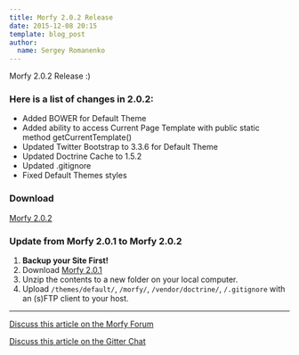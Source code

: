 ```yaml
---
title: Morfy 2.0.2 Release
date: 2015-12-08 20:15
template: blog_post
author:
  name: Sergey Romanenko
---
```


Morfy 2.0.2 Release :)

### Here is a list of changes in 2.0.2:
* Added BOWER for Default Theme
* Added ability to access Current Page Template with public static method getCurrentTemplate()
* Updated Twitter Bootstrap to 3.3.6 for Default Theme
* Updated Doctrine Cache to 1.5.2
* Updated .gitignore
* Fixed Default Themes styles

### Download
[<i class="fa fa-download"></i> Morfy 2.0.2](https://github.com/morfy-cms/morfy/releases/download/v2.0.2/morfy-2.0.2.zip)

### Update from Morfy 2.0.1 to Morfy 2.0.2
1. **Backup your Site First!**
2. Download [Morfy 2.0.1](https://github.com/morfy-cms/morfy/releases/download/v2.0.2/morfy-2.0.2.zip)
3. Unzip the contents to a new folder on your local computer.
4. Upload `/themes/default/`, `/morfy/`, `/vendor/doctrine/`, `/.gitignore` with an (s)FTP client to your host.

<hr>

[<i class="fa fa-comments"></i> Discuss this article on the Morfy Forum](http://forum.morfy.org/discussion/76/morfy-2-0-2-release#latest)

[<i class="fa fa-comments"></i> Discuss this article on the Gitter Chat](https://gitter.im/morfy-cms/morfy)
